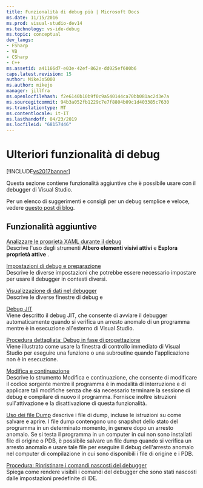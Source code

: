 ```yaml
---
title: Funzionalità di debug più | Microsoft Docs
ms.date: 11/15/2016
ms.prod: visual-studio-dev14
ms.technology: vs-ide-debug
ms.topic: conceptual
dev_langs:
- FSharp
- VB
- CSharp
- C++
ms.assetid: a41166d7-e03e-42ef-862e-dd025ef600b6
caps.latest.revision: 15
author: MikeJo5000
ms.author: mikejo
manager: jillfra
ms.openlocfilehash: f2e6140b10b9f0c9a540144ca70bb081ac2d3e7a
ms.sourcegitcommit: 94b3a052fb1229c7e7f8804b09c1d403385c7630
ms.translationtype: MT
ms.contentlocale: it-IT
ms.lasthandoff: 04/23/2019
ms.locfileid: "68157446"
---
```

# <a name="more-debugging-features"></a>Ulteriori funzionalità di debug
[!INCLUDE[vs2017banner](../includes/vs2017banner.md)]

Questa sezione contiene funzionalità aggiuntive che è possibile usare con il debugger di Visual Studio.  
  
 Per un elenco di suggerimenti e consigli per un debug semplice e veloce, vedere [questo post di blog](http://blogs.msdn.com/b/visualstudio/archive/2015/05/22/debugging-tips-and-tricks.aspx).  
  
## <a name="additional-features"></a>Funzionalità aggiuntive  
 [Analizzare le proprietà XAML durante il debug](../debugger/inspect-xaml-properties-while-debugging.md)  
 Descrive l'uso degli strumenti **Albero elementi visivi attivi** e **Esplora proprietà attive** .  
  
 [Impostazioni di debug e preparazione](../debugger/debugger-settings-and-preparation.md)  
 Descrive le diverse impostazioni che potrebbe essere necessario impostare per usare il debugger in contesti diversi.  
  
 [Visualizzazione di dati nel debugger](../debugger/viewing-data-in-the-debugger.md)  
 Descrive le diverse finestre di debug e  
  
 [Debug JIT](../debugger/just-in-time-debugging-in-visual-studio.md)  
 Viene descritto il debug JIT, che consente di avviare il debugger automaticamente quando si verifica un arresto anomalo di un programma mentre è in esecuzione all'esterno di Visual Studio.  
  
 [Procedura dettagliata: Debug in fase di progettazione](../debugger/walkthrough-debugging-at-design-time.md)  
 Viene illustrato come usare la finestra di controllo immediato di Visual Studio per eseguire una funzione o una subroutine quando l'applicazione non è in esecuzione. 
  
 [Modifica e continuazione](../debugger/edit-and-continue.md)  
 Descrive lo strumento Modifica e continuazione, che consente di modificare il codice sorgente mentre il programma è in modalità di interruzione e di applicare tali modifiche senza che sia necessario terminare la sessione di debug e compilare di nuovo il programma. Fornisce inoltre istruzioni sull'attivazione e la disattivazione di questa funzionalità.  
  
 [Uso dei file Dump](../debugger/using-dump-files.md) descrive i file di dump, incluse le istruzioni su come salvare e aprire. I file dump contengono uno snapshot dello stato del programma in un determinato momento, in genere dopo un arresto anomalo. Se si testa il programma in un computer in cui non sono installati file di origine o PDB, è possibile salvare un file dump quando si verifica un arresto anomalo e usare tale file per eseguire il debug dell'arresto anomalo nel computer di compilazione in cui sono disponibili i file di origine e i PDB. 
  
 [Procedura: Ripristinare i comandi nascosti del debugger](../debugger/how-to-restore-hidden-debugger-commands.md)  
 Spiega come rendere visibili i comandi del debugger che sono stati nascosti dalle impostazioni predefinite di IDE.
